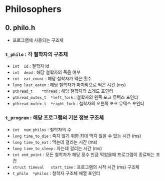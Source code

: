 # Philosophers

## 0. philo.h
- 프로그램에 사용되는 구조체
### `t_philo` : 각 철학자의 구조체  
- `int  id` : 철학자 id
- `int  dead` : 해당 철학자의 죽음 여부
- `int  eat_count` : 해당 철학자가 먹은 횟수
- `long last_eaten` : 해당 철학자가 마지막으로 먹은 시간 (ms)
- `pthread_t    *thread` : 해당 철학자의 스레드 포인터
- `pthread_mutex_t  *left_fork` : 철학자의 왼쪽 포크 뮤텍스 포인터
- `pthread_mutex_t  *right_fork` : 철학자의 오른쪽 포크 뮤텍스 포인터

### `t_program` : 해당 프로그램의 기본 정보 구조체
- `int  num_philos` : 철학자의 수
- `long time_to_die` : 죽지 않기 위한 최대 먹지 않을 수 있는 시간 (ms)
- `long time_to_eat` : 먹는데 걸리는 시간 (ms)
- `long time_to_sleep` : 자는데 걸리는 시간 (ms)
- `int end_point` : 모든 철학자가 해당 횟수 만큼 먹었을때 프로그램이 종료되는 조건
- `struct timeval   start_time` : 프로그램의 시작 시간 (ms) 구조체
- `t_philo  *philos` : 철학자 구조체 배열 포인터
